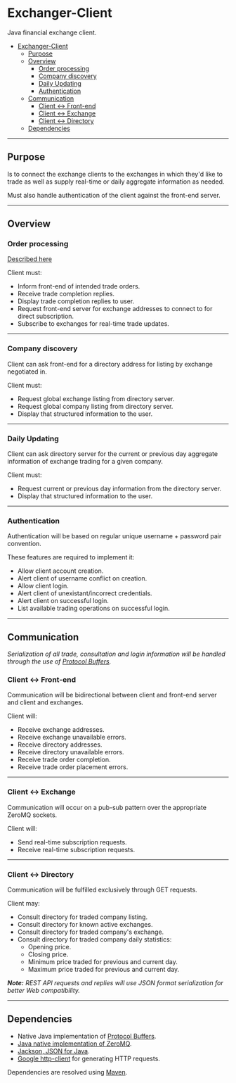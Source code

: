 # Exchanger-Client #

Java financial exchange client.

- [Exchanger-Client](#exchanger-client)
    - [Purpose](#purpose)
    - [Overview](#overview)
        - [Order processing](#order-processing)
        - [Company discovery](#company-discovery)
        - [Daily Updating](#daily-updating)
        - [Authentication](#authentication)
    - [Communication](#communication)
        - [Client <-> Front-end](#client---front-end)
        - [Client <-> Exchange](#client---exchange)
        - [Client <-> Directory](#client---directory)
    - [Dependencies](#dependencies)

---------

## Purpose ##

Is to connect the exchange clients to the exchanges in which they'd like to trade as well as supply real-time or daily aggregate information as needed.

Must also handle authentication of the client against the front-end server.

---------

## Overview ##

### Order processing ###

[Described here](https://github.com/Seriyin/Exchanger-Server#order-processing)

Client must:

- Inform front-end of intended trade orders.
- Receive trade completion replies.
- Display trade completion replies to user.
- Request front-end server for exchange addresses to connect to for direct subscription.
- Subscribe to exchanges for real-time trade updates.

---------

### Company discovery ###

Client can ask front-end for a directory address for listing by exchange negotiated in.

Client must:

- Request global exchange listing from directory server.
- Request global company listing from directory server.
- Display that structured information to the user.

---------

### Daily Updating ###

Client can ask directory server for the current or previous day aggregate information of exchange trading for a given company.

Client must:

- Request current or previous day information from the directory server.
- Display that structured information to the user.

---------

### Authentication ###

Authentication will be based on regular unique username + password pair convention.

These features are required to implement it:

- Allow client account creation.
- Alert client of username conflict on creation.
- Allow client login.
- Alert client of unexistant/incorrect credentials.
- Alert client on successful login.
- List available trading operations on successful login.

---------

## Communication ##

_Serialization of all trade, consultation and login information will be handled through the use of [Protocol Buffers](https://github.com/google/protobuf)._

### Client <-> Front-end ###

Communication will be bidirectional between client and front-end server and client and exchanges.

Client will:

- Receive exchange addresses.
- Receive exchange unavailable errors.
- Receive directory addresses.
- Receive directory unavailable errors.
- Receive trade order completion.
- Receive trade order placement errors.

---------

### Client <-> Exchange ###

Communication will occur on a pub-sub pattern over the appropriate ZeroMQ sockets.

Client will:

- Send real-time subscription requests.
- Receive real-time subscription requests.

---------

### Client <-> Directory ###

Communication will be fulfilled exclusively through GET requests.

Client may:

- Consult directory for traded company listing.
- Consult directory for known active exchanges.
- Consult directory for traded company's exchange.
- Consult directory for traded company daily statistics:
  - Opening price.
  - Closing price.
  - Minimum price traded for previous and current day.
  - Maximum price traded for previous and current day.

_**Note:** REST API requests and replies will use JSON format serialization for better Web compatibility._

---------

## Dependencies ##

- Native Java implementation of [Protocol Buffers](https://github.com/google/protobuf).
- [Java native implementation of ZeroMQ](https://github.com/zeromq/jeromq).
- [Jackson, JSON for Java](https://github.com/FasterXML/jackson).
- [Google http-client](https://developers.google.com/api-client-library/java/google-http-java-client/) for generating HTTP requests.

Dependencies are resolved using [Maven](https://maven.apache.org/).
